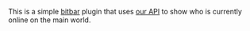 This is a simple [bitbar](https://getbitbar.com/) plugin that uses [our API](https://github.com/wurstmineberg/api.wurstmineberg.de) to show who is currently online on the main world.
